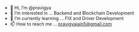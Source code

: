 - 👋 Hi, I’m @pravigya
- 👀 I’m interested in ... Backend and Blockchain Development
- 🌱 I’m currently learning ... FIX and Driver Development
- 📫 How to reach me ... pravigyajain5@gmail.com

<!---
pravigya/pravigya is a ✨ special ✨ repository because its `README.md` (this file) appears on your GitHub profile.
You can click the Preview link to take a look at your changes.
--->
